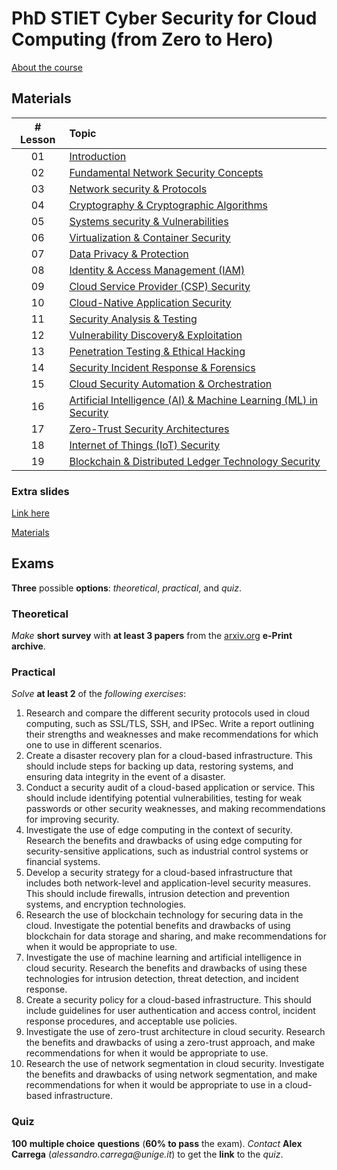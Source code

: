 # PhD STIET Cyber Security for Cloud Computing (from Zero to Hero)

[About the course](about.pdf)

## Materials

| # Lesson | Topic                                                                                                                                           |
| :------: | :---------------------------------------------------------------------------------------------------------------------------------------------- |
|    01    | [Introduction](https://docs.google.com/presentation/d/1pWxsoec2cXxEnsW1a1wvJHAANkAethWSNaHr7Jw95P4/edit?usp=sharing)                            |
|    02    | [Fundamental Network Security Concepts](https://docs.google.com/presentation/d/1GpNNiGw44oVYYMvrWkAXA-LxJNjCdUsPfkZn9bn4kD0/edit?usp=sharing)   |
|    03    | [Network security & Protocols](https://docs.google.com/presentation/d/1UqVi2pg2i9xo1svxva4JG4_CiZHbUJNgHaiQAosQuaY/edit?usp=sharing)            |
|    04    | [Cryptography & Cryptographic Algorithms](https://docs.google.com/presentation/d/1hH9CeQMHc8WMvsrNY050vMoZ6t7hlhGoOwzoeXG-L3k/edit?usp=sharing) |
|    05    | [Systems security & Vulnerabilities](https://docs.google.com/presentation/d/13rbFNO0ZRNxm84vq2fMscqEiRlRh10zO5mmgAdhU0yY/edit?usp=sharing)      |
|    06    | [Virtualization & Container Security](https://docs.google.com/presentation/d/1mTCcz0Nc1pW14vsu-XCi1O_UaueM7EJrDm9Xi7i-k40/edit?usp=sharing)     |
|    07    | [Data Privacy & Protection](https://docs.google.com/presentation/d/14yQv0RDLrgRTyGMhKaJbuMoM-pUSTPdaJCE6g__o9Xw/edit?usp=sharing)               |
|    08    | [Identity & Access Management (IAM)](https://docs.google.com/presentation/d/1QGowP4qxUp2Ac7g7AM6W4PWOhDn0SjILuplUWVEFZFw/edit?usp=sharing)      |
|    09    | [Cloud Service Provider (CSP) Security](https://docs.google.com/presentation/d/1aR0YrzLli2Mfg064Jhh39PgYAJ4EX0GpyF8Y-3e1SXs/edit?usp=sharing)   |
|    10    | [Cloud-Native Application Security](https://docs.google.com/presentation/d/1T5c46n2-PkQ0xFeOfFahKHYWEjUxJ6CMQOUGxBw4g8M/edit?usp=sharing)       |
|    11    | [Security Analysis & Testing](https://docs.google.com/presentation/d/14hSqppS0PwUjcLbghEOufOsw8ZL9vJZ9g4MDFivL04M/edit?usp=sharing)             |
|    12    | [Vulnerability Discovery& Exploitation](https://docs.google.com/presentation/d/1QfqamhZAFeFlnO1BEHzTzv4-a2bn1pSLghCOubEWajs/edit?usp=sharing)                            |
|    13    | [Penetration Testing & Ethical Hacking](https://docs.google.com/presentation/d/1J_3KYgh0ytfyksiSwUBwdG_Zrdcly2Meg1AR5KZjb94/edit?usp=sharing)                            |
|    14    | [Security Incident Response & Forensics](https://docs.google.com/presentation/d/1n5P3sSKyeqxS9Bt6bbnVjsTfnnZlUawYUzzcWkcI9pA/edit?usp=sharing)                           |
|    15    | [Cloud Security Automation & Orchestration](https://docs.google.com/presentation/d/1hXVhYRVChZGk-Jrzrk-D0tpZqpCmQy6Bl_Rj5uhPkic/edit?usp=sharing)                        |
|    16    | [Artificial Intelligence (AI) & Machine Learning (ML) in Security](https://docs.google.com/presentation/d/1bLxWze7NxPxA_AUNWLr_hNnYkDYCtZ1Qq65DkDpftq4/edit?usp=sharing) |
|    17    | [Zero-Trust Security Architectures](https://docs.google.com/presentation/d/1QL3ZxEMq6I-bswjkKGY-YYsi0JwDky21Iswe4kwXWss/edit?usp=sharing)                                |
|    18    | [Internet of Things (IoT) Security](https://docs.google.com/presentation/d/157PJP2beoVYuaua082vKAa97tfFLk33tM0itUYxmtoI/edit?usp=sharing)                                |
|    19    | [Blockchain & Distributed Ledger Technology Security](https://docs.google.com/presentation/d/1FoAHRt8WTxxz65AqmcDgmNLkJ3G8nU2gAjc4-XSdNSc/edit?usp=sharing)              |

### Extra slides

[Link here](https://docs.google.com/presentation/d/1q7dirMmN11ReT3rIGIOu53mUVoYbKXqMTv7z_P7aAdY/edit?usp=sharing)

[Materials](materials/)


## Exams

**Three** possible **options**: _theoretical_, _practical_, and _quiz_.

### Theoretical

_Make_ **short survey** with **at least 3 papers** from the [arxiv.org](https://arxiv.org) **e-Print archive**.

### Practical

_Solve_ **at least 2** of the _following exercises_:

1. Research and compare the different security protocols used in cloud computing, such as SSL/TLS, SSH, and IPSec. Write a report outlining their strengths and weaknesses and make recommendations for which one to use in different scenarios.
2. Create a disaster recovery plan for a cloud-based infrastructure. This should include steps for backing up data, restoring systems, and ensuring data integrity in the event of a disaster.
3. Conduct a security audit of a cloud-based application or service. This should include identifying potential vulnerabilities, testing for weak passwords or other security weaknesses, and making recommendations for improving security.
4. Investigate the use of edge computing in the context of security. Research the benefits and drawbacks of using edge computing for security-sensitive applications, such as industrial control systems or financial systems.
5. Develop a security strategy for a cloud-based infrastructure that includes both network-level and application-level security measures. This should include firewalls, intrusion detection and prevention systems, and encryption technologies.
6. Research the use of blockchain technology for securing data in the cloud. Investigate the potential benefits and drawbacks of using blockchain for data storage and sharing, and make recommendations for when it would be appropriate to use.
7. Investigate the use of machine learning and artificial intelligence in cloud security. Research the benefits and drawbacks of using these technologies for intrusion detection, threat detection, and incident response.
8. Create a security policy for a cloud-based infrastructure. This should include guidelines for user authentication and access control, incident response procedures, and acceptable use policies.
9. Investigate the use of zero-trust architecture in cloud security. Research the benefits and drawbacks of using a zero-trust approach, and make recommendations for when it would be appropriate to use.
10. Research the use of network segmentation in cloud security. Investigate the benefits and drawbacks of using network segmentation, and make recommendations for when it would be appropriate to use in a cloud-based infrastructure.

### Quiz

**100** __multiple choice__ **questions** (**60% to pass** the exam).
_Contact_ **Alex Carrega** (_alessandro.carrega@unige.it_) to get the **link** to the _quiz_.
